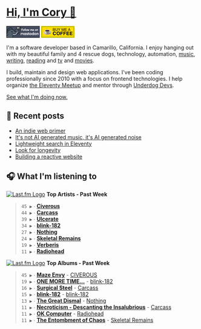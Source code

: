 # [Hi, I'm Cory 👋](https://coryd.dev)

[![Follow @cory@social.lol on Mastodon](/assets/img/mastodon.png)](https://social.lol/@cory) [![Buy me a Coffee](/assets/img/buymeacoffee.png)](https://www.buymeacoffee.com/cory)

I'm a software developer based in Camarillo, California. I enjoy hanging out with my beautiful family and 4 rescue dogs, technology, automation, [music](https://coryd.dev/now#artists), [writing](https://coryd.dev), [reading](https://coryd.dev/now#books) and [tv](https://coryd.dev/now#tv) and [movies](https://coryd.dev/now#movies).

I build, maintain and design web applications. I've been coding professionally since 2010 with a focus on frontend technologies. I help organize [the Eleventy Meetup](https://11tymeetup.dev/) and mentor through [Underdog Devs](https://www.underdogdevs.org).

[See what I'm doing now.](https://coryd.dev/now)

## 📝 Recent posts

<!-- BLOGPOSTS:START -->
- [An indie web primer](https://coryd.dev/posts/2024/an-indie-web-primer/)
- [It's not AI generated music, it's AI generated noise](https://coryd.dev/posts/2024/its-not-ai-generated-music-its-ai-generated-noise/)
- [Lightweight search in Eleventy](https://coryd.dev/posts/2024/lightweight-search-in-eleventy/)
- [Look for longevity](https://coryd.dev/posts/2024/look-for-longevity/)
- [Building a reactive website](https://coryd.dev/posts/2024/building-a-reactive-website/)
<!-- BLOGPOSTS:END -->

## 🎧 What I'm listening to

<!--START_LASTFM_ARTISTS:{"period": "7day", "rows": 8}-->
<a href="https://last.fm" target="_blank"><img src="https://user-images.githubusercontent.com/17434202/215290617-e793598d-d7c9-428f-9975-156db1ba89cc.svg" alt="Last.fm Logo" width="18" height="13"/></a> **Top Artists - Past Week**

> `45 ▶️` ∙ **[Civerous](https://www.last.fm/music/Civerous)**<br/>
> `44 ▶️` ∙ **[Carcass](https://www.last.fm/music/Carcass)**<br/>
> `39 ▶️` ∙ **[Ulcerate](https://www.last.fm/music/Ulcerate)**<br/>
> `34 ▶️` ∙ **[blink-182](https://www.last.fm/music/blink-182)**<br/>
> `27 ▶️` ∙ **[Nothing](https://www.last.fm/music/Nothing)**<br/>
> `24 ▶️` ∙ **[Skeletal Remains](https://www.last.fm/music/Skeletal+Remains)**<br/>
> `19 ▶️` ∙ **[Verberis](https://www.last.fm/music/Verberis)**<br/>
> `11 ▶️` ∙ **[Radiohead](https://www.last.fm/music/Radiohead)**<br/>
<!--END_LASTFM_ARTISTS-->

<!--START_LASTFM_ALBUMS:{"period": "7day", "rows": 8}-->
<a href="https://last.fm" target="_blank"><img src="https://user-images.githubusercontent.com/17434202/215290617-e793598d-d7c9-428f-9975-156db1ba89cc.svg" alt="Last.fm Logo" width="18" height="13"/></a> **Top Albums - Past Week**

> `45 ▶️` ∙ **[Maze Envy](https://www.last.fm/music/CIVEROUS/Maze+Envy)** - [CIVEROUS](https://www.last.fm/music/CIVEROUS)<br/>
> `19 ▶️` ∙ **[ONE MORE TIME...](https://www.last.fm/music/blink-182/ONE+MORE+TIME...)** - [blink-182](https://www.last.fm/music/blink-182)<br/>
> `16 ▶️` ∙ **[Surgical Steel](https://www.last.fm/music/Carcass/Surgical+Steel)** - [Carcass](https://www.last.fm/music/Carcass)<br/>
> `15 ▶️` ∙ **[blink-182](https://www.last.fm/music/blink-182/blink-182)** - [blink-182](https://www.last.fm/music/blink-182)<br/>
> `13 ▶️` ∙ **[The Great Dismal](https://www.last.fm/music/Nothing/The+Great+Dismal)** - [Nothing](https://www.last.fm/music/Nothing)<br/>
> `11 ▶️` ∙ **[Necroticism - Descanting the Insalubrious](https://www.last.fm/music/Carcass/Necroticism+-+Descanting+the+Insalubrious)** - [Carcass](https://www.last.fm/music/Carcass)<br/>
> `11 ▶️` ∙ **[OK Computer](https://www.last.fm/music/Radiohead/OK+Computer)** - [Radiohead](https://www.last.fm/music/Radiohead)<br/>
> `11 ▶️` ∙ **[The Entombment of Chaos](https://www.last.fm/music/Skeletal+Remains/The+Entombment+of+Chaos)** - [Skeletal Remains](https://www.last.fm/music/Skeletal+Remains)<br/>
<!--END_LASTFM_ALBUMS-->
